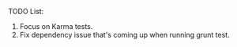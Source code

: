 TODO List:
1. Focus on Karma tests.
2. Fix dependency issue that's coming up when running grunt test.
